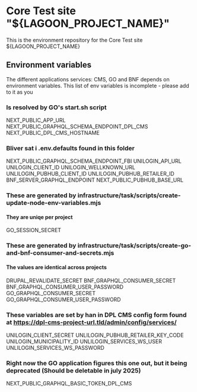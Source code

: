# Core Test site "${LAGOON_PROJECT_NAME}"

This is the environment repository for the Core Test site ${LAGOON_PROJECT_NAME}

## Environment variables

The different applications services: CMS, GO and BNF depends on environment variables.
This list of env variables is incomplete - please add to it as you

### Is resolved by GO's start.sh script

NEXT_PUBLIC_APP_URL
NEXT_PUBLIC_GRAPHQL_SCHEMA_ENDPOINT_DPL_CMS
NEXT_PUBLIC_DPL_CMS_HOSTNAME

### Bliver sat i .env.defaults found in this folder

NEXT_PUBLIC_GRAPHQL_SCHEMA_ENDPOINT_FBI
UNILOGIN_API_URL
UNILOGIN_CLIENT_ID
UNILOGIN_WELLKNOWN_URL
UNLILOGIN_PUBHUB_CLIENT_ID
UNLILOGIN_PUBHUB_RETAILER_ID
BNF_SERVER_GRAPHQL_ENDPOINT
NEXT_PUBLIC_PUBHUB_BASE_URL

### These are generated by infrastructure/task/scripts/create-update-node-env-variables.mjs

#### They are uniqe per project

GO_SESSION_SECRET

### These are generated by infrastructure/task/scripts/create-go-and-bnf-consumer-and-secrets.mjs

#### The values are identical across projects

DRUPAL_REVALIDATE_SECRET
BNF_GRAPHQL_CONSUMER_SECRET
BNF_GRAPHQL_CONSUMER_USER_PASSWORD
GO_GRAPHQL_CONSUMER_SECRET
GO_GRAPHQL_CONSUMER_USER_PASSWORD

### These variables are set by han in DPL CMS config form found at <https://dpl-cms-project-url.tld/admin/config/services/>

UNILOGIN_CLIENT_SECRET
UNLILOGIN_PUBHUB_RETAILER_KEY_CODE
UNILOGIN_MUNICIPALITY_ID
UNLILOGIN_SERVICES_WS_USER
UNLILOGIN_SERVICES_WS_PASSWORD

### Right now the GO application figures this one out, but it being deprecated (Should be deletable in july 2025)

NEXT_PUBLIC_GRAPHQL_BASIC_TOKEN_DPL_CMS
